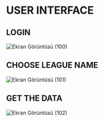 # USER INTERFACE

## LOGIN

![Ekran Görüntüsü (100)](https://github.com/user-attachments/assets/68febb6b-f9f1-4dbe-8306-a0c272652cb2)

## CHOOSE LEAGUE NAME

![Ekran Görüntüsü (101)](https://github.com/user-attachments/assets/fae04775-006a-4bb9-99d5-cbf4b9f81746)

## GET THE DATA 

![Ekran Görüntüsü (102)](https://github.com/user-attachments/assets/37079929-08cd-485c-b0e5-a96de60f99fe)
